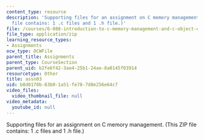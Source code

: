 ```yaml
---
content_type: resource
description: 'Supporting files for an assignment on C memory management. (This ZIP
  file contains: 1 .c files and 1 .h file.)'
file: /courses/6-088-introduction-to-c-memory-management-and-c-object-oriented-programming-january-iap-2010/b8d0170b83b01a51fe787d8e256e64c7_assn03.zip
file_type: application/zip
learning_resource_types:
- Assignments
ocw_type: OCWFile
parent_title: Assignments
parent_type: CourseSection
parent_uid: b2fe6f42-3ae4-25b1-24ae-8a0145f03914
resourcetype: Other
title: assn03
uid: b8d0170b-83b0-1a51-fe78-7d8e256e64c7
video_files:
  video_thumbnail_file: null
video_metadata:
  youtube_id: null
---
```

Supporting files for an assignment on C memory management. (This ZIP file contains: 1 .c files and 1 .h file.)

